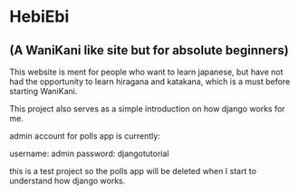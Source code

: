 # HebiEbi
## (A WaniKani like site but for absolute beginners)

This website is ment for people who want to learn japanese, but have
not had the opportunity to learn hiragana and katakana, which is a must
before starting WaniKani.

This project also serves as a simple introduction on how django works for me.

admin account for polls app is currently:

username: admin
password: djangotutorial

this is a test project so the polls app will be deleted when I start to understand how django works.